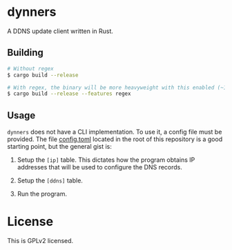 # dynners

A DDNS update client written in Rust.

## Building
```bash
# Without regex
$ cargo build --release

# With regex, the binary will be more heavyweight with this enabled (~1.2MB increase)
$ cargo build --release --features regex
```

## Usage
`dynners` does not have a CLI implementation. To use it, a config file must be provided.
The file [config.toml](./config.toml) located in the root of this repository is a good starting point,
but the general gist is:

1. Setup the `[ip]` table. This dictates how the program obtains IP addresses that will
   be used to configure the DNS records.

2. Setup the `[ddns]` table.

3. Run the program.

# License

This is GPLv2 licensed.

